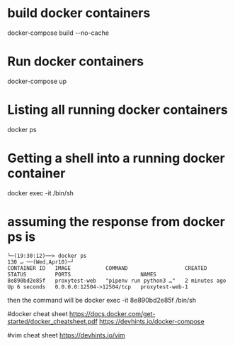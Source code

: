 # build docker containers
docker-compose build --no-cache

# Run docker containers
docker-compose up

# Listing all running docker containers
docker ps

# Getting a shell into a running docker container
docker exec -it <CONTAINER ID> /bin/sh

# assuming the response from docker ps is

```
└─(19:30:12)──> docker ps                                                  130 ↵ ──(Wed,Apr10)─┘
CONTAINER ID   IMAGE           COMMAND                  CREATED         STATUS         PORTS                      NAMES
8e890bd2e85f   proxytest-web   "pipenv run python3 …"   2 minutes ago   Up 6 seconds   0.0.0.0:12504->12504/tcp   proxytest-web-1
```

then the command will be
docker exec -it 8e890bd2e85f /bin/sh


#docker cheat sheet
https://docs.docker.com/get-started/docker_cheatsheet.pdf
https://devhints.io/docker-compose


#vim cheat sheet
https://devhints.io/vim
